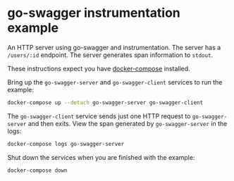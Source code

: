 # go-swagger instrumentation example

An HTTP server using go-swagger and instrumentation. The server has a
`/users/:id` endpoint. The server generates span information to
`stdout`.

These instructions expect you have
[docker-compose](https://docs.docker.com/compose/) installed.

Bring up the `go-swagger-server` and `go-swagger-client` services to run the
example:

```sh
docker-compose up --detach go-swagger-server go-swagger-client
```

The `go-swagger-client` service sends just one HTTP request to `go-swagger-server`
and then exits. View the span generated by `go-swagger-server` in the logs:

```sh
docker-compose logs go-swagger-server
```

Shut down the services when you are finished with the example:

```sh
docker-compose down
```

